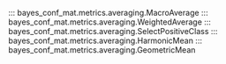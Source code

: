 ::: bayes_conf_mat.metrics.averaging.MacroAverage
::: bayes_conf_mat.metrics.averaging.WeightedAverage
::: bayes_conf_mat.metrics.averaging.SelectPositiveClass
::: bayes_conf_mat.metrics.averaging.HarmonicMean
::: bayes_conf_mat.metrics.averaging.GeometricMean
